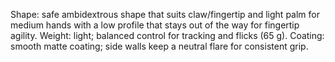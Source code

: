 Shape: safe ambidextrous shape that suits claw/fingertip and light palm for medium hands with a low profile that stays out of the way for fingertip agility.
Weight: light; balanced control for tracking and flicks (65 g).
Coating: smooth matte coating; side walls keep a neutral flare for consistent grip.
